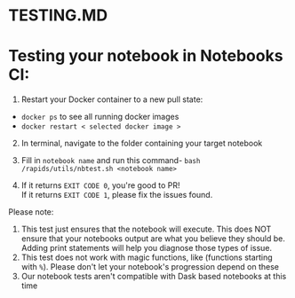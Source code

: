 # **TESTING.MD**

# Testing your notebook in Notebooks CI:
1. Restart your Docker container to a new pull state:
- `docker ps` to see all running docker images
- `docker restart < selected docker image >`
 
2. In terminal, navigate to the folder containing your target notebook

3. Fill in `notebook name` and run this command- `bash /rapids/utils/nbtest.sh <notebook name>`

4. If it returns `EXIT CODE 0`, you're good to PR!  
  If it returns `EXIT CODE 1`, please fix the issues found.

Please note:
1. This test just ensures that the notebook will execute.  This does NOT ensure that your notebooks output are what you believe they should be.  Adding print statements will help you diagnose those types of issue. 
1. This test does not work with magic functions, like (functions starting with `%`).  Please don't let your notebook's progression depend on these
1. Our notebook tests aren't compatible with Dask based notebooks at this time
